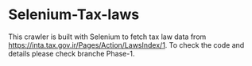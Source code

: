 # Selenium-Tax-laws
This crawler is built with Selenium to fetch tax law data from https://inta.tax.gov.ir/Pages/Action/LawsIndex/1.
To check the code and details please check branche Phase-1.

